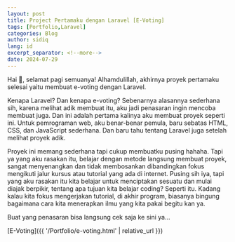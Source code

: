 ```yaml
---
layout: post
title: Project Pertamaku dengan Laravel [E-Voting]
tags: [Portfolio,Laravel]
categories: Blog
author: sidiq
lang: id
excerpt_separator: <!--more-->
date: 2024-07-29
---
```

Hai 👋, selamat pagi semuanya! Alhamdulillah, akhirnya proyek pertamaku selesai yaitu membuat e-voting dengan Laravel.

<!--more-->

Kenapa Laravel? Dan kenapa e-voting? Sebenarnya alasannya sederhana sih, karena melihat adik membuat itu, aku jadi penasaran ingin mencoba membuat juga. Dan ini adalah pertama kalinya aku membuat proyek seperti ini. Untuk pemrograman web, aku benar-benar pemula, baru sebatas HTML, CSS, dan JavaScript sederhana. Dan baru tahu tentang Laravel juga setelah melihat proyek adik.

Proyek ini memang sederhana tapi cukup membuatku pusing hahaha. Tapi ya yang aku rasakan itu, belajar dengan metode langsung membuat proyek, sangat menyenangkan dan tidak membosankan dibandingkan fokus mengikuti jalur kursus atau tutorial yang ada di internet. Pusing sih iya, tapi yang aku rasakan itu kita belajar untuk menciptakan sesuatu dan mulai diajak berpikir, tentang apa tujuan kita belajar coding? Seperti itu. Kadang kalau kita fokus mengerjakan tutorial, di akhir program, biasanya bingung bagaimana cara kita menerapkan ilmu yang kita pakai begitu kan ya.

Buat yang penasaran bisa langsung cek saja ke sini ya...

[E-Voting]({{ '/Portfolio/e-voting.html' | relative_url }})
